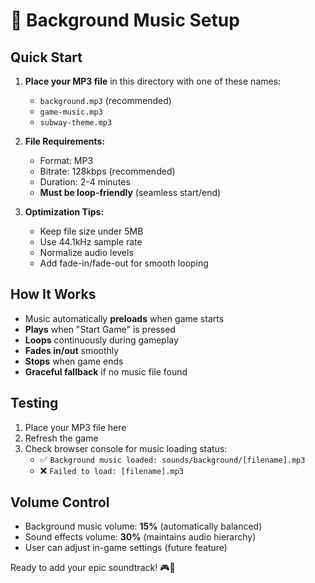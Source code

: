 # 🎵 Background Music Setup

## Quick Start

1. **Place your MP3 file** in this directory with one of these names:
   - `background.mp3` (recommended)
   - `game-music.mp3`
   - `subway-theme.mp3`

2. **File Requirements:**
   - Format: MP3
   - Bitrate: 128kbps (recommended)
   - Duration: 2-4 minutes
   - **Must be loop-friendly** (seamless start/end)

3. **Optimization Tips:**
   - Keep file size under 5MB
   - Use 44.1kHz sample rate
   - Normalize audio levels
   - Add fade-in/fade-out for smooth looping

## How It Works

- Music automatically **preloads** when game starts
- **Plays** when "Start Game" is pressed
- **Loops** continuously during gameplay
- **Fades in/out** smoothly
- **Stops** when game ends
- **Graceful fallback** if no music file found

## Testing

1. Place your MP3 file here
2. Refresh the game
3. Check browser console for music loading status:
   - ✅ `Background music loaded: sounds/background/[filename].mp3`
   - ❌ `Failed to load: [filename].mp3`

## Volume Control

- Background music volume: **15%** (automatically balanced)
- Sound effects volume: **30%** (maintains audio hierarchy)
- User can adjust in-game settings (future feature)

Ready to add your epic soundtrack! 🎮🎵